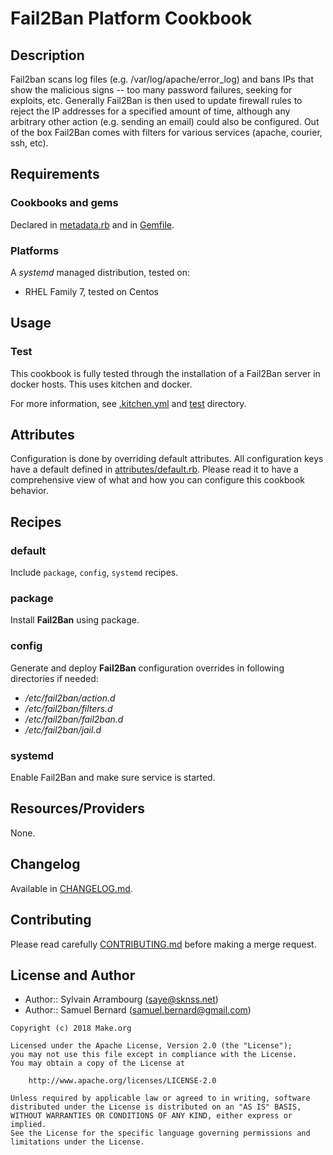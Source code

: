 Fail2Ban Platform Cookbook
==========================

Description
-----------

Fail2ban scans log files (e.g. /var/log/apache/error\_log) and bans IPs that
show the malicious signs -- too many password failures, seeking for exploits,
etc. Generally Fail2Ban is then used to update firewall rules to reject the
IP addresses for a specified amount of time, although any arbitrary other
action (e.g. sending an email) could also be configured. Out of the box
Fail2Ban comes with filters for various services (apache, courier, ssh, etc).

Requirements
------------

### Cookbooks and gems

Declared in [metadata.rb](metadata.rb) and in [Gemfile](Gemfile).

### Platforms

A *systemd* managed distribution, tested on:

- RHEL Family 7, tested on Centos

Usage
-----

### Test

This cookbook is fully tested through the installation of a Fail2Ban server in
docker hosts. This uses kitchen and docker.

For more information, see [.kitchen.yml](.kitchen.yml) and [test](test)
directory.

Attributes
----------

Configuration is done by overriding default attributes. All configuration keys
have a default defined in [attributes/default.rb](attributes/default.rb).
Please read it to have a comprehensive view of what and how you can configure
this cookbook behavior.

Recipes
-------

### default

Include `package`, `config`, `systemd` recipes.

### package

Install **Fail2Ban** using package.

### config

Generate and deploy **Fail2Ban** configuration overrides
in following directories if needed:
 - */etc/fail2ban/action.d*
 - */etc/fail2ban/filters.d*
 - */etc/fail2ban/fail2ban.d*
 - */etc/fail2ban/jail.d*

### systemd

Enable Fail2Ban and make sure service is started.

Resources/Providers
-------------------

None.

Changelog
---------

Available in [CHANGELOG.md](CHANGELOG.md).

Contributing
------------

Please read carefully [CONTRIBUTING.md](CONTRIBUTING.md) before making a merge
request.

License and Author
------------------

- Author:: Sylvain Arrambourg (<saye@sknss.net>)
- Author:: Samuel Bernard (<samuel.bernard@gmail.com>)

```text
Copyright (c) 2018 Make.org

Licensed under the Apache License, Version 2.0 (the "License");
you may not use this file except in compliance with the License.
You may obtain a copy of the License at

    http://www.apache.org/licenses/LICENSE-2.0

Unless required by applicable law or agreed to in writing, software
distributed under the License is distributed on an "AS IS" BASIS,
WITHOUT WARRANTIES OR CONDITIONS OF ANY KIND, either express or implied.
See the License for the specific language governing permissions and
limitations under the License.
```
